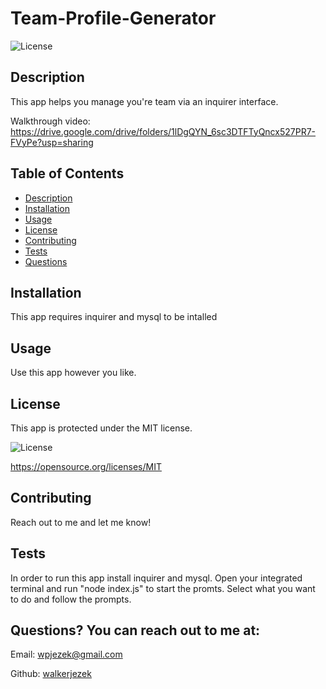 # Team-Profile-Generator
  ![License](https://img.shields.io/badge/License-MIT-blue.svg)

  ## Description
  This app helps you manage you're team via an inquirer interface.

  Walkthrough video:
  https://drive.google.com/drive/folders/1lDgQYN_6sc3DTFTyQncx527PR7-FVyPe?usp=sharing



  ## Table of Contents
  - [Description](#description)
  - [Installation](#installation)
  - [Usage](#usage)
  - [License](#license)
  - [Contributing](#contribution)
  - [Tests](#testInstructions)
  - [Questions](#GitHub)

  ## Installation
  This app requires inquirer and mysql to be intalled 


  ## Usage
  Use this app however you like. 


  ## License
  This app is protected under the MIT license.
  
  ![License](https://img.shields.io/badge/License-MIT-blue.svg)

  https://opensource.org/licenses/MIT


  ## Contributing
  Reach out to me and let me know!


  ## Tests
  In order to run this app install inquirer and mysql. Open your integrated terminal and run "node index.js" to start the promts. Select what you want to do and follow the prompts.


  ## Questions? You can reach out to me at:
  Email: wpjezek@gmail.com
  
  Github: [walkerjezek](https://github.com/walkerjezek)

